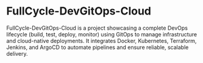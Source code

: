 # FullCycle-DevGitOps-Cloud
FullCycle-DevGitOps-Cloud is a project showcasing a complete DevOps lifecycle (build, test, deploy, monitor) using GitOps to manage infrastructure and cloud-native deployments. It integrates Docker, Kubernetes, Terraform, Jenkins, and ArgoCD to automate pipelines and ensure reliable, scalable delivery.
